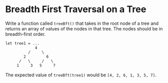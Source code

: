 # Breadth First Traversal on a Tree

Write a function called `treeBft()` that takes in the root node of a tree and returns an
array of values of the nodes in that tree. The nodes should be in breadth-first order.

```
let tree1 = ...
             4
          /     \
        2         6
      /   \     /   \
     1     3   5     7
```

The expected value of `treeBft(tree1)` would be `[4, 2, 6, 1, 3, 5, 7]`.

